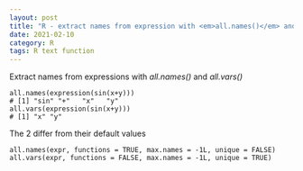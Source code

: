 ```yaml
---
layout: post
title: "R - extract names from expression with <em>all.names()</em> and <em>all.vars()</em>"
date: 2021-02-10
category: R
tags: R text function
---
```


Extract names from expressions with  <em>all.names()</em> and <em>all.vars()</em> 

```
all.names(expression(sin(x+y)))
# [1] "sin" "+"   "x"   "y"  
all.vars(expression(sin(x+y)))
# [1] "x" "y"
```

The 2 differ from their default values

```
all.names(expr, functions = TRUE, max.names = -1L, unique = FALSE)
all.vars(expr, functions = FALSE, max.names = -1L, unique = TRUE)
```
